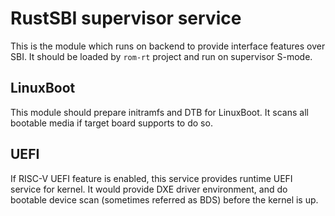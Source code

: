 # RustSBI supervisor service

This is the module which runs on backend to provide interface features over SBI.
It should be loaded by `rom-rt` project and run on supervisor S-mode.

## LinuxBoot

This module should prepare initramfs and DTB for LinuxBoot.
It scans all bootable media if target board supports to do so.

## UEFI

If RISC-V UEFI feature is enabled, this service provides runtime UEFI service for kernel.
It would provide DXE driver environment, and do bootable device scan (sometimes referred
as BDS) before the kernel is up. 
